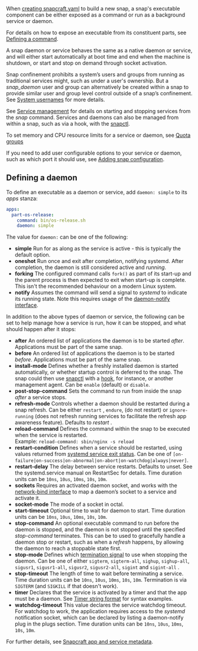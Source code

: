 When [creating snapcraft.yaml](/t/creating-snapcraft-yaml/11666) to build a new snap, a snap's executable  component can be either exposed as a command or run as a background service or daemon.

For details on how to expose an executable from its constituent parts, see [Defining a command](/t/defining-a-command/12060).

A snap daemon or service behaves the same as a native daemon or service, and will either start automatically at boot time and end when the machine is shutdown, or start and stop on demand through socket activation.

Snap confinement prohibits a system’s users and groups from running as traditional services might, such as under a user's ownership. But a *snap_daemon* user and group can alternatively be created within a snap to provide similar user and group level control outside of a snap’s confinement. See [System usernames](/t/system-usernames/13386) for more details.

 See [Service management](https://forum.snapcraft.io/t/service-management/3965) for details on starting and stopping services from the _snap_ command. Services and daemons can also be managed from within a snap, such as via a hook, with the [snapctl](/t/using-the-snapctl-tool/15002#heading--services).

To set memory and CPU resource limits for a service or daemon, see [Quota groups](/t/quota-groups/25553/3)

If you need to add user configurable options to your service or daemon, such as which port it should use, see [Adding snap configuration](/t/adding-snap-configuration/15246).

## Defining a daemon

To define an executable as a daemon or service, add `daemon: simple` to its _apps_ stanza:

```yaml
apps:
  part-os-release:
    command: bin/os-release.sh
    daemon: simple
```

The value for `daemon:` can be one of the following:

- **simple**
   Run for as along as the service is active - this is typically the default option.
- **oneshot**
   Run once and exit after completion, notifying systemd. After completion, the daemon is still considered active and *running*.
- **forking**
   The configured command calls `fork()` as part of its start-up and the parent process is then expected to exit when start-up is complete. This isn't the recommended behaviour on a modern Linux system.
- **notify**
   Assumes the command will send a signal to *systemd* to indicate its running state. Note this requires usage of the [daemon-notify interface](/t/the-daemon-notify-interface/7809).

In addition to the above types of daemon or service, the following can be set to help manage how a service is run, how it can be stopped, and what should happen after it stops:
- **after**
  An ordered list of applications the daemon is to be started _after_. Applications must be part of the same snap.
- **before**
  An ordered list of applications the daemon is to be started _before_. Applications must be part of the same snap.
- **install-mode**
   Defines whether a freshly installed daemon is started automatically, or whether startup control is deferred to the snap. The snap could then use [snapctl](/t/using-the-snapctl-tool/15002) with a [hook](/t/supported-snap-hooks/3795), for instance, or another management agent. Can be `enable` (default) or `disable`. 
- **post-stop-command**
   Sets the command to run from inside the snap _after_ a service stops.
- **refresh-mode**
   Controls whether a daemon should be restarted during a snap refresh. Can be either `restart` , `endure`, (do not restart) or `ignore-running` (does not refresh running services to facilitate the refresh app awareness feature). Defaults to *restart* .
- **reload-command**
   Defines the command within the snap to be executed when the service is restarted.</br> Example: `reload-command: sbin/nginx -s reload`
- **restart-condition**
   Defines when a service should be restarted, using values returned from [systemd service exit status](https://www.freedesktop.org/software/systemd/man/systemd.service.html#Restart=).
   Can be one of `[on-failure|on-success|on-abnormal|on-abort|on-watchdog|always|never]`.
- **restart-delay**
   The delay between service restarts. Defaults to unset. See the systemd.service manual on RestartSec for details.
   Time duration units can be `10ns`, `10us`, `10ms`, `10s`, `10m`.
- **sockets**
   Requires an activated daemon socket, and works with the [network-bind interface](/t/the-network-bind-interface/7881) to map a daemon’s socket to a service and activate it.
- **socket-mode**
   The mode of a socket in octal.
- **start-timeout**
   Optional time to wait for daemon to start.
   Time duration units can be `10ns`, `10us`, `10ms`, `10s`, `10m`.
- **stop-command**
   An optional executable command to run before the daemon is stopped, and the daemon is not stopped until the specified _stop-command_ terminates. This can be to used to gracefully handle a daemon stop or restart, such as when a _refresh_ happens, by allowing the daemon to reach a stoppable state first.
- **stop-mode**
   Defines which [termination signal](https://www.gnu.org/software/libc/manual/html_node/Termination-Signals.html) to use when stopping the daemon. Can be one of either `sigterm`, `sigterm-all`, `sighup`, `sighup-all`, `sigusr1`, `sigusr1-all`, `sigusr2`, `sigusr2-all`, `sigint` and  `sigint-all` .
- **stop-timeout**
   The length of time to wait before terminating a service.
   Time duration units can be `10ns`, `10us`, `10ms`, `10s`, `10m`. Termination is via `SIGTERM` (and `SIGKILL` if that doesn't work).  
- **timer**
   Declares that the service is activated by a timer and that the app must be a daemon. See [Timer string format](/t/timer-string-format/6562) for syntax examples.
- **watchdog-timeout**
   This value declares the service watchdog timeout. For watchdog to work, the application requires access to the *systemd* notification socket, which can be declared by listing a daemon-notify plug in the plugs section.
   Time duration units can be `10ns`, `10us`, `10ms`, `10s`, `10m`.

For further details, see [Snapcraft app and service metadata](/t/snapcraft-app-and-service-metadata/8335).